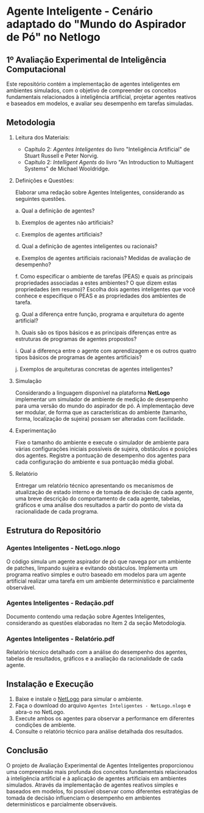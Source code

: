 # Agente Inteligente - Cenário adaptado do "Mundo do Aspirador de Pó" no Netlogo
## 1º Avaliação Experimental de Inteligência Computacional 

Este repositório contém a implementação de agentes inteligentes em ambientes simulados, com o objetivo de compreender os conceitos fundamentais relacionados à inteligência artificial, projetar agentes reativos e baseados em modelos, e avaliar seu desempenho em tarefas simuladas.

## Metodologia 

1. Leitura dos Materiais:

    * Capítulo 2: *Agentes Inteligentes* do livro "Inteligência Artificial" de Stuart Russell e Peter Norvig.
    * Capítulo 2: *Intelligent Agents* do livro "An Introduction to Multiagent Systems" de Michael Wooldridge.

2.  Definições e Questões:

      Elaborar uma redação sobre Agentes Inteligentes, considerando as seguintes questões. 
    
      a. Qual a definição de agentes?
  
      b. Exemplos de agentes não artificiais?
  
      c. Exemplos de agentes artificiais?
    
      d. Qual a definição de agentes inteligentes ou racionais?
    
      e. Exemplos de agentes artificiais racionais? Medidas de avaliação de desempenho?

      f. Como especificar o ambiente de tarefas (PEAS) e quais as principais propriedades associadas a estes ambientes? O que dizem estas propriedades (em resumo)? Escolha dois agentes inteligentes que você conhece e especifique o PEAS e as propriedades dos ambientes de tarefa.
    
      g. Qual a diferença entre função, programa e arquitetura do agente artificial?
    
      h. Quais são os tipos básicos e as principais diferenças entre as estruturas de programas de agentes propostos?
    
      i. Qual a diferença entre o agente com aprendizagem e os outros quatro tipos básicos de programas de agentes artificiais?

      j. Exemplos de arquiteturas concretas de agentes inteligentes?

3.  Simulação

    Considerando a linguagem disponível na plataforma **NetLogo** implementar um simulador de ambiente de medição de desempenho para uma versão do mundo do
aspirador de pó. A implementação deve ser modular, de forma que as características do ambiente (tamanho, forma, localização de sujeira) possam ser alteradas com facilidade.

4. Experimentação

    Fixe o tamanho do ambiente e execute o simulador de ambiente para várias configurações iniciais possíveis de sujeira, obstáculos e posições dos agentes. Registre a pontuação de desempenho dos agentes para cada configuração do ambiente e sua pontuação média global.

5. Relatório

    Entregar um relatório técnico apresentando os mecanismos de atualização de estado interno e de tomada de decisão de cada agente, uma breve descrição do comportamento de cada agente, tabelas, gráficos e uma análise dos resultados a partir do ponto de vista da racionalidade de cada programa.

## Estrutura do Repositório

### Agentes Inteligentes - NetLogo.nlogo

O código simula um agente aspirador de pó que navega por um ambiente de patches, limpando sujeira e evitando obstáculos. Implementa um programa reativo simples e outro baseado em modelos para um agente artificial realizar uma tarefa em um ambiente determinístico e parcialmente observável.

### Agentes Inteligentes - Redação.pdf

Documento contendo uma redação sobre Agentes Inteligentes, considerando as questões elaboradas no Item 2 da seção Metodologia.

### Agentes Inteligentes - Relatório.pdf

Relatório técnico detalhado com a análise do desempenho dos agentes, tabelas de resultados, gráficos e a avaliação da racionalidade de cada agente.

## Instalação e Execução

1. Baixe e instale o [NetLogo](https://ccl.northwestern.edu/netlogo/download.shtml) para simular o ambiente.
2. Faça o download do arquivo `Agentes Inteligentes - NetLogo.nlogo` e abra-o no NetLogo.
3. Execute ambos os agentes para observar a performance em diferentes condições de ambiente.
4. Consulte o relatório técnico para análise detalhada dos resultados.

## Conclusão

O projeto de Avaliação Experimental de Agentes Inteligentes proporcionou uma compreensão mais profunda dos conceitos fundamentais relacionados à inteligência artificial e à aplicação de agentes artificiais em ambientes simulados. Através da implementação de agentes reativos simples e baseados em modelos, foi possível observar como diferentes estratégias de tomada de decisão influenciam o desempenho em ambientes determinísticos e parcialmente observáveis.

